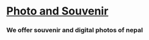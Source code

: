 # [Photo and Souvenir](http://photoandsouvenir.com.np/)
### We offer souvenir and digital photos of nepal
